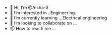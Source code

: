 - 👋 Hi, I’m @Aisha-3
- 👀 I’m interested in ..Engineering.
- 🌱 I’m currently learning ...Electrical engineering 
- 💞️ I’m looking to collaborate on ...
- 📫 How to reach me ...

<!---
Aisha-3/Aisha-3 is a ✨ special ✨ repository because its `README.md` (this file) appears on your GitHub profile.
You can click the Preview link to take a look at your changes.
--->
